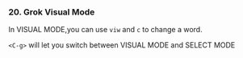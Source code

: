 ### 20. Grok Visual Mode

In VISUAL MODE,you can use `viw` and `c` to change a word.

`<C-g>` will let you switch between VISUAL MODE and SELECT MODE

